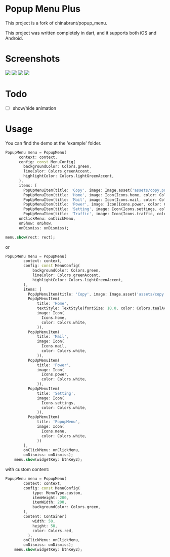 # Popup Menu Plus

This project is a fork of chinabrant/popup_menu.

This project was written completely in dart, and it supports both iOS and Android.

# Screenshots
<img src="https://github.com/muriloventuroso/popup_menu_plus/raw/main/01.png" >
<img src="https://github.com/muriloventuroso/popup_menu_plus/raw/main/02.png">
<img src="https://github.com/muriloventuroso/popup_menu_plus/raw/main/03.png">
<img src="https://github.com/muriloventuroso/popup_menu_plus/raw/main/04.png">

# Todo
- [ ] show/hide animation

# Usage

You can find the demo at the 'example' folder.

```dart
PopupMenu menu = PopupMenu(
      context: context,
      config: const MenuConfig(
        backgroundColor: Colors.green,
        lineColor: Colors.greenAccent,
        highlightColor: Colors.lightGreenAccent,
      ),
      items: [
        PopUpMenuItem(title: 'Copy', image: Image.asset('assets/copy.png')), 
        PopUpMenuItem(title: 'Home', image: Icon(Icons.home, color: Colors.white,)), 
        PopUpMenuItem(title: 'Mail', image: Icon(Icons.mail, color: Colors.white,)), 
        PopUpMenuItem(title: 'Power', image: Icon(Icons.power, color: Colors.white,)),
        PopUpMenuItem(title: 'Setting', image: Icon(Icons.settings, color: Colors.white,)), 
        PopUpMenuItem(title: 'Traffic', image: Icon(Icons.traffic, color: Colors.white,))], 
      onClickMenu: onClickMenu, 
      onShow: onShow,
      onDismiss: onDismiss);

menu.show(rect: rect);


```

or

```dart
PopupMenu menu = PopupMenu(
        context: context,
        config: const MenuConfig(
            backgroundColor: Colors.green,
            lineColor: Colors.greenAccent,
            highlightColor: Colors.lightGreenAccent,
        ),
        items: [
          PopUpMenuItem(title: 'Copy', image: Image.asset('assets/copy.png')),
          PopUpMenuItem(
              title: 'Home',
              textStyle: TextStyle(fontSize: 10.0, color: Colors.tealAccent),
              image: Icon(
                Icons.home,
                color: Colors.white,
              )),
          PopUpMenuItem(
              title: 'Mail',
              image: Icon(
                Icons.mail,
                color: Colors.white,
              )),
          PopUpMenuItem(
              title: 'Power',
              image: Icon(
                Icons.power,
                color: Colors.white,
              )),
          PopUpMenuItem(
              title: 'Setting',
              image: Icon(
                Icons.settings,
                color: Colors.white,
              )),
          PopUpMenuItem(
              title: 'PopupMenu',
              image: Icon(
                Icons.menu,
                color: Colors.white,
              ))
        ],
        onClickMenu: onClickMenu,
        onDismiss: onDismiss);
    menu.show(widgetKey: btnKey2);
```

with custom content:

```dart
PopupMenu menu = PopupMenu(
        context: context,
        config: const MenuConfig(
            type: MenuType.custom,
            itemHeight: 200,
            itemWidth: 200,
            backgroundColor: Colors.green,
        ),
        content: Container(
            width: 50,
            height: 50,
            color: Colors.red,
          ),
        onClickMenu: onClickMenu,
        onDismiss: onDismiss);
    menu.show(widgetKey: btnKey2);
```